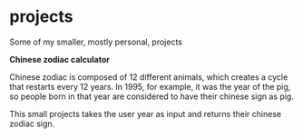 # projects
Some of my smaller, mostly personal, projects

<b>Chinese zodiac calculator</b>

Chinese zodiac is composed of 12 different animals, which creates a cycle that restarts every 12 years. In 1995, for example, it was the year of the pig, so people born in that year are considered to have their chinese sign as pig.

This small projects takes the user year as input and returns their chinese zodiac sign.

